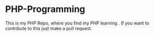 # PHP-Programming
This is my PHP Repo, where you find my PHP learning . If you want to contribute to this just make  a pull request.
